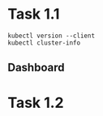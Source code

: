 ﻿# Task 1.1
```
kubectl version --client
kubectl cluster-info
```

## Dashboard



















# Task 1.2





